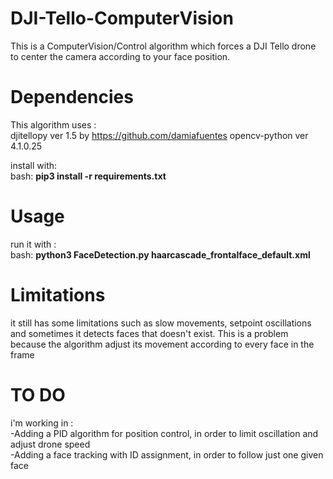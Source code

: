 # DJI-Tello-ComputerVision
This is a ComputerVision/Control algorithm which forces a DJI Tello drone to center the camera according to your face position.

# Dependencies 
This algorithm uses : <br>
djitellopy ver 1.5 by https://github.com/damiafuentes
opencv-python ver 4.1.0.25 

install with: <br>
bash: <b> pip3 install -r requirements.txt </b>
# Usage 
run it with : <br>
bash: <b> python3 FaceDetection.py haarcascade_frontalface_default.xml </b>

# Limitations

it still has some limitations such as slow movements, setpoint oscillations and sometimes it detects faces that doesn't exist.
This is a problem because the algorithm adjust its movement according to every face in the frame

# TO DO

i'm working in : <br>
-Adding a PID algorithm for position control, in order to limit oscillation and adjust drone speed <br>
-Adding a face tracking with ID assignment, in order to follow just one given face 
